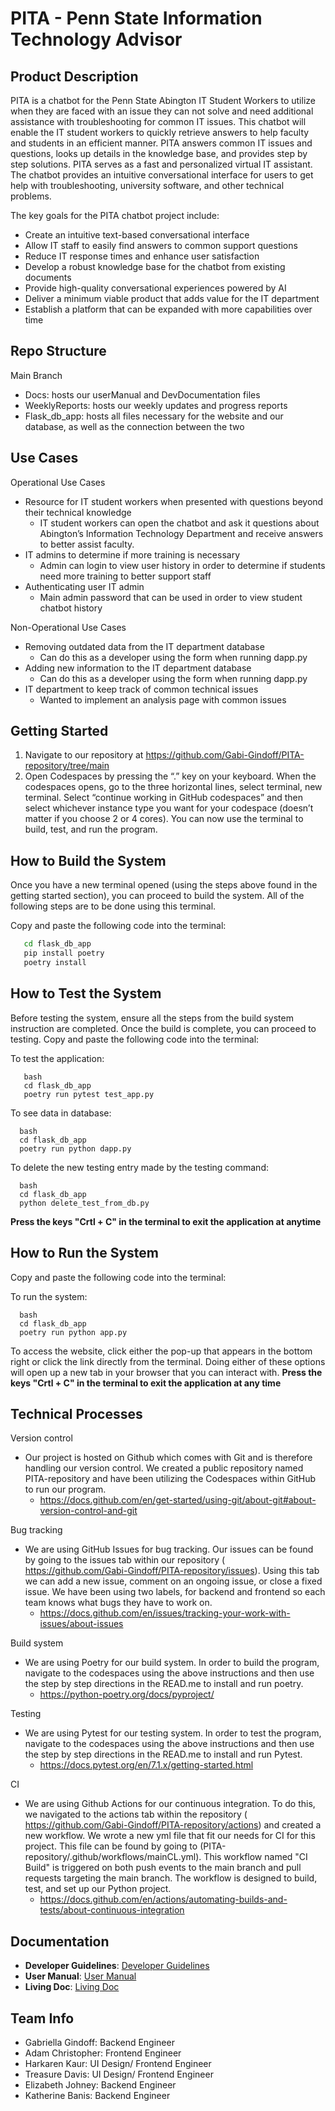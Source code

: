 #  PITA - Penn State Information Technology Advisor


## Product Description
PITA is a chatbot for the Penn State Abington IT Student Workers to utilize when they are faced with an issue they can not solve and need additional assistance with troubleshooting for common IT issues. This chatbot will enable the IT student workers to quickly retrieve answers to help faculty and students in an efficient manner. PITA answers common IT issues and questions, looks up details in the knowledge base, and provides step by step solutions. PITA serves as a fast and personalized virtual IT assistant. The chatbot provides an intuitive conversational interface for users to get help with troubleshooting, university software, and other technical problems.

The key goals for the PITA chatbot project include:
- Create an intuitive text-based conversational interface
- Allow IT staff to easily find answers to common support questions
- Reduce IT response times and enhance user satisfaction
- Develop a robust knowledge base for the chatbot from existing documents
- Provide high-quality conversational experiences powered by AI
- Deliver a minimum viable product that adds value for the IT department
- Establish a platform that can be expanded with more capabilities over time



## Repo Structure
Main Branch
- Docs: hosts our userManual and DevDocumentation files
- WeeklyReports: hosts our weekly updates and progress reports
- Flask_db_app: hosts all files necessary for the website and our database, as well as the connection between the two



## Use Cases
Operational Use Cases
- Resource for IT student workers when presented with questions beyond their technical knowledge
  - IT student workers can open the chatbot and ask it questions about Abington’s Information Technology Department and receive answers to better assist faculty.
- IT admins to determine if more training is necessary
  -  Admin can login to view user history in order to determine if students need more training to better support staff
- Authenticating user IT admin
  - Main admin password that can be used in order to view student chatbot history

Non-Operational Use Cases
- Removing outdated data from the IT department database
  - Can do this as a developer using the form when running dapp.py
- Adding new information to the IT department database
  - Can do this as a developer using the form when running dapp.py
- IT department to keep track of common technical issues
  - Wanted to implement an analysis page with common issues
   





## Getting Started
1. Navigate to our repository at https://github.com/Gabi-Gindoff/PITA-repository/tree/main
2. Open Codespaces by pressing the “.” key on your keyboard. When the codespaces opens, go to the three horizontal lines, select terminal, new terminal. Select “continue working in GitHub codespaces” and then select whichever instance type you want for your codespace (doesn’t matter if you choose 2 or 4 cores). You can now use the terminal to build, test, and run the program.  


## How to Build the System
Once you have a new terminal opened (using the steps above found in the getting started section), you can proceed to build the system. All of the following steps are to be done using this terminal.  

Copy and paste the following code into the terminal:
```bash
   cd flask_db_app
   pip install poetry
   poetry install
```

## How to Test the System
Before testing the system, ensure all the steps from the build system instruction are completed. Once the build is complete, you can proceed to testing.
Copy and paste the following code into the terminal:

To test the application:
```
   bash
   cd flask_db_app
   poetry run pytest test_app.py
```
To see data in database:
```
  bash
  cd flask_db_app
  poetry run python dapp.py
```
To delete the new testing entry made by the testing command:
```
  bash
  cd flask_db_app
  python delete_test_from_db.py
```

**Press the keys "Crtl + C" in the terminal to exit the application at anytime**


## How to Run the System
Copy and paste the following code into the terminal:

To run the system:
```
  bash
  cd flask_db_app
  poetry run python app.py
```
To access the website, click either the pop-up that appears in the bottom right or click the link directly from the terminal.
Doing either of these options will open up a new tab in your browser that you can interact with.
**Press the keys "Crtl + C" in the terminal to exit the application at any time**



## Technical Processes

Version control
- Our project is hosted on Github which comes with Git and is therefore handling our version control. We created a public repository named PITA-repository and have been utilizing the Codespaces within GitHub to run our program.
  - https://docs.github.com/en/get-started/using-git/about-git#about-version-control-and-git

Bug tracking
- We are using GitHub Issues for bug tracking. Our issues can be found by going to the issues tab within our repository ( https://github.com/Gabi-Gindoff/PITA-repository/issues). Using this tab we can add a new issue, comment on an ongoing issue, or close a fixed issue. We have been using two labels, for backend and frontend so each team knows what bugs they have to work on.
  - https://docs.github.com/en/issues/tracking-your-work-with-issues/about-issues

Build system
- We are using Poetry for our build system. In order to build the program, navigate to the codespaces using the above instructions and then use the step by step directions in the READ.me to install and run poetry.
  - https://python-poetry.org/docs/pyproject/

Testing
- We are using Pytest for our testing system. In order to test the program, navigate to the codespaces using the above instructions and then use the step by step directions in the READ.me to install and run Pytest.
  - https://docs.pytest.org/en/7.1.x/getting-started.html

CI
- We are using Github Actions for our continuous integration. To do this, we navigated to the actions tab within the repository ( https://github.com/Gabi-Gindoff/PITA-repository/actions) and created a new workflow. We wrote a new yml file that fit our needs for CI for this project. This file can be found by going to (PITA-repository/.github/workflows/mainCL.yml). This workflow named "CI Build" is triggered on both push events to the main branch and pull requests targeting the main branch. The workflow is designed to build, test, and set up our Python project.
  - https://docs.github.com/en/actions/automating-builds-and-tests/about-continuous-integration
 



## Documentation
- **Developer Guidelines**: [Developer Guidelines](https://github.com/Gabi-Gindoff/PITA-repository/blob/main/Docs/DeveloperGuidelines.md)
- **User Manual**: [User Manual](https://github.com/Gabi-Gindoff/PITA-repository/blob/main/Docs/UserManual.md)
- **Living Doc**: [Living Doc](https://github.com/Gabi-Gindoff/PITA-repository/blob/main/Docs/LivingDoc)





## Team Info
- Gabriella Gindoff: Backend Engineer
- Adam Christopher: Frontend Engineer
- Harkaren Kaur: UI Design/ Frontend Engineer
- Treasure Davis: UI Design/ Frontend Engineer
- Elizabeth Johney: Backend Engineer
- Katherine Banis: Backend Engineer
